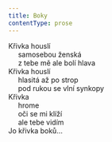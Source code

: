 ```yaml
---
title: Boky
contentType: prose
---
```


<section>

Křivka houslí  
     samosebou ženská  
     z tebe mě ale bolí hlava  
Křivka houslí  
     hlasitá až po strop  
     pod rukou se vlní synkopy  
Křivka  
     hrome  
     oči se mi klíží  
     ale tebe vidím  
Jo křivka boků…

</section>
